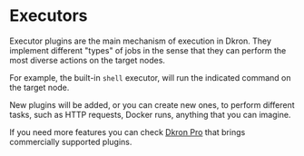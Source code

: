 # Executors

Executor plugins are the main mechanism of execution in Dkron. They implement different "types" of jobs in the sense that they can perform the most diverse actions on the target nodes.

For example, the built-in `shell` executor, will run the indicated command on the target node.

New plugins will be added, or you can create new ones, to perform different tasks, such as HTTP requests, Docker runs, anything that you can imagine.

If you need more features you can check [Dkron Pro](/pro/) that brings commercially supported plugins.
